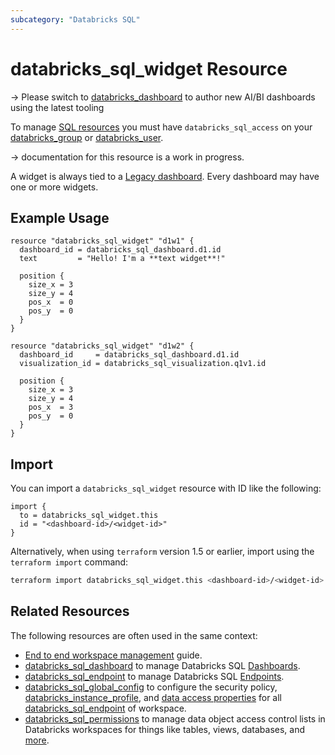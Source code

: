 ```yaml
---
subcategory: "Databricks SQL"
---
```

# databricks_sql_widget Resource

-> Please switch to [databricks_dashboard](dashboard.md) to author new AI/BI dashboards using the latest tooling

To manage [SQL resources](https://docs.databricks.com/sql/get-started/concepts.html) you must have `databricks_sql_access` on your [databricks_group](group.md#databricks_sql_access) or [databricks_user](user.md#databricks_sql_access).

-> documentation for this resource is a work in progress.

A widget is always tied to a [Legacy dashboard](sql_dashboard.md). Every dashboard may have one or more widgets.

## Example Usage

```hcl
resource "databricks_sql_widget" "d1w1" {
  dashboard_id = databricks_sql_dashboard.d1.id
  text         = "Hello! I'm a **text widget**!"

  position {
    size_x = 3
    size_y = 4
    pos_x  = 0
    pos_y  = 0
  }
}

resource "databricks_sql_widget" "d1w2" {
  dashboard_id     = databricks_sql_dashboard.d1.id
  visualization_id = databricks_sql_visualization.q1v1.id

  position {
    size_x = 3
    size_y = 4
    pos_x  = 3
    pos_y  = 0
  }
}
```

## Import

You can import a `databricks_sql_widget` resource with ID like the following:

```hcl
import {
  to = databricks_sql_widget.this
  id = "<dashboard-id>/<widget-id>"
}
```

Alternatively, when using `terraform` version 1.5 or earlier, import using the `terraform import` command:

```bash
terraform import databricks_sql_widget.this <dashboard-id>/<widget-id>
```

## Related Resources

The following resources are often used in the same context:

* [End to end workspace management](../guides/workspace-management.md) guide.
* [databricks_sql_dashboard](sql_dashboard.md) to manage Databricks SQL [Dashboards](https://docs.databricks.com/sql/user/dashboards/index.html).
* [databricks_sql_endpoint](sql_endpoint.md) to manage Databricks SQL [Endpoints](https://docs.databricks.com/sql/admin/sql-endpoints.html).
* [databricks_sql_global_config](sql_global_config.md) to configure the security policy, [databricks_instance_profile](instance_profile.md), and [data access properties](https://docs.databricks.com/sql/admin/data-access-configuration.html) for all [databricks_sql_endpoint](sql_endpoint.md) of workspace.
* [databricks_sql_permissions](sql_permissions.md) to manage data object access control lists in Databricks workspaces for things like tables, views, databases, and [more](https://docs.databricks.com/security/access-control/table-acls/object-privileges.html).
